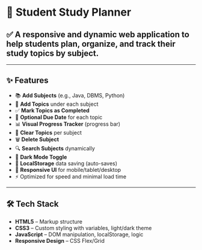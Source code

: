 # 📘 Student Study Planner

## ✅ A responsive and dynamic web application to help students plan, organize, and track their study topics by subject.

---

## ✨ Features

- 📚 **Add Subjects** (e.g., Java, DBMS, Python)
- 📝 **Add Topics** under each subject
- ✅ **Mark Topics as Completed**
- 📅 **Optional Due Date** for each topic
- 📊 **Visual Progress Tracker** (progress bar)
- 🧹 **Clear Topics** per subject
- 🗑️ **Delete Subject**
- 🔍 **Search Subjects** dynamically
- 🌙 **Dark Mode Toggle**
- 💾 **LocalStorage** data saving (auto-saves)
- 📱 **Responsive UI** for mobile/tablet/desktop
- ⚡ Optimized for speed and minimal load time

---

## 🛠️ Tech Stack

- **HTML5** – Markup structure  
- **CSS3** – Custom styling with variables, light/dark theme  
- **JavaScript** – DOM manipulation, localStorage, logic  
- **Responsive Design** – CSS Flex/Grid  




